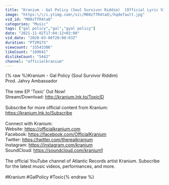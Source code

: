 ```yaml
---
title: "Kranium - Gal Policy (Soul Survivor Riddim)  [Official Lyric Video]"
image: "https:\/\/i.ytimg.com\/vi\/M08zTfR4taQ\/hqdefault.jpg"
vid_id: "M08zTfR4taQ"
categories: "Music"
tags: ["gal policy","gal","gyal policy"]
date: "2021-11-02T17:04:12+03:00"
vid_date: "2020-03-06T20:00:03Z"
duration: "PT2M17S"
viewcount: "33543306"
likeCount: "189641"
dislikeCount: "5442"
channel: "officialkranium"
---
```

{% raw %}Kranium - Gal Policy (Soul Survivor Riddim)<br />Prod. Jahvy Ambassador<br /><br />The new EP 'Toxic' Out Now!<br />Stream/Download: <a rel="nofollow" target="blank" href="http://kranium.lnk.to/ToxicID​">http://kranium.lnk.to/ToxicID​</a><br /><br />Subscribe for more official content from Kranium:<br /><a rel="nofollow" target="blank" href="https://kranium.lnk.to/Subscribe">https://kranium.lnk.to/Subscribe</a><br /><br />Connect with Kranium:<br />Website: <a rel="nofollow" target="blank" href="https://officialkranium.com">https://officialkranium.com</a><br />Facebook: <a rel="nofollow" target="blank" href="https://facebook.com/OfficialKranium">https://facebook.com/OfficialKranium</a> <br />Twitter: <a rel="nofollow" target="blank" href="https://twitter.com/therealkranium">https://twitter.com/therealkranium</a><br />Instagram: <a rel="nofollow" target="blank" href="https://instagram.com/kranium">https://instagram.com/kranium</a><br />SoundCloud: <a rel="nofollow" target="blank" href="https://soundcloud.com/kranium1">https://soundcloud.com/kranium1</a><br /><br />The official YouTube channel of Atlantic Records artist Kranium. Subscribe for the latest music videos, performances, and more.<br /><br />#Kranium #GalPolicy #Toxic{% endraw %}

